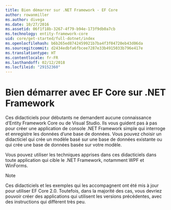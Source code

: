 ```yaml
---
title: Bien démarrer sur .NET Framework - EF Core
author: rowanmiller
ms.author: divega
ms.date: 10/27/2016
ms.assetid: 06f1f18b-3267-4f79-b94e-173f9db0a7cb
ms.technology: entity-framework-core
uid: core/get-started/full-dotnet/index
ms.openlocfilehash: b6b265ed8742459921b7ba4f3f04720eb43d06da
ms.sourcegitcommit: d2434edbfa6fbcee7287e33b4915033b796e417e
ms.translationtype: HT
ms.contentlocale: fr-FR
ms.lasthandoff: 02/12/2018
ms.locfileid: "29152360"
---
```

# <a name="getting-started-with-ef-core-on-net-framework"></a>Bien démarrer avec EF Core sur .NET Framework

Ces didacticiels pour débutants ne demandent aucune connaissance d’Entity Framework Core ou de Visual Studio. Ils vous guident pas à pas pour créer une application de console .NET Framework simple qui interroge et enregistre les données d’une base de données. Vous pouvez choisir un didacticiel qui crée un modèle basé sur une base de données existante ou qui crée une base de données basée sur votre modèle.

Vous pouvez utiliser les techniques apprises dans ces didacticiels dans toute application qui cible le .NET Framework, notamment WPF et WinForms.

> [!NOTE]  
> Ces didacticiels et les exemples qui les accompagnent ont été mis à jour pour utiliser EF Core 2.0. Toutefois, dans la majorité des cas, vous devriez pouvoir créer des applications qui utilisent les versions précédentes, avec des instructions qui diffèrent très peu.
